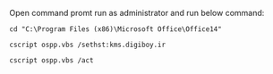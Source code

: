 Open command promt run as administrator and run below command:
```
cd "C:\Program Files (x86)\Microsoft Office\Office14"

cscript ospp.vbs /sethst:kms.digiboy.ir

cscript ospp.vbs /act
```
